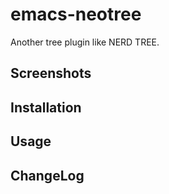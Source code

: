 emacs-neotree
=============

Another tree plugin like NERD TREE.

Screenshots
-----------

Installation
------------

Usage
-----

ChangeLog
---------

